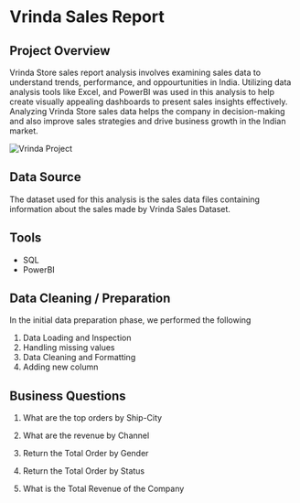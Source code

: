 
# **Vrinda Sales Report**

## Project Overview

Vrinda Store sales report analysis involves examining sales data to understand trends, performance, and oppourtunities in India. Utilizing data analysis tools like Excel, and PowerBI was used in this analysis to help create visually appealing dashboards to present sales insights effectively. Analyzing Vrinda Store sales data helps the company in decision-making and also improve sales strategies and drive business growth in the Indian market.

![Vrinda Project](https://github.com/Oluwafemiokans/Vrinda-Sales-Report/assets/159950899/47dca775-9a27-423b-a0db-fca4b8f1c609)

## Data Source

The dataset used for this analysis is the sales data files containing information about the sales made by Vrinda Sales Dataset.

## Tools 

- SQL
- PowerBI

## Data Cleaning / Preparation

In the initial data preparation phase, we performed the following

1. Data Loading and Inspection
2. Handling missing values
3. Data Cleaning and Formatting
4. Adding new column

## Business Questions

1. What are the top orders by Ship-City

2. What are the revenue by Channel

3. Return the Total Order by Gender

4. Return the Total Order by Status

5. What is the Total Revenue of the Company

